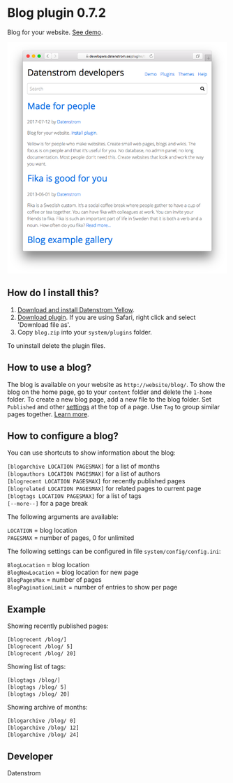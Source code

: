 Blog plugin 0.7.2
=================
Blog for your website. [See demo](https://developers.datenstrom.se/plugins/blog/).

<p align="center"><img src="blog-screenshot.png?raw=true" alt="Screenshot"></p>

## How do I install this?

1. [Download and install Datenstrom Yellow](https://github.com/datenstrom/yellow/).
2. [Download plugin](https://github.com/datenstrom/yellow-plugins/raw/master/zip/blog.zip). If you are using Safari, right click and select 'Download file as'.
3. Copy `blog.zip` into your `system/plugins` folder.

To uninstall delete the plugin files.

## How to use a blog?

The blog is available on your website as `http://website/blog/`. To show the blog on the home page, go to your `content` folder and delete the `1-home` folder. To create a new blog page, add a new file to the blog folder. Set `Published` and other [settings](https://developers.datenstrom.se/help/markdown-cheat-sheet#settings) at the top of a page. Use `Tag` to group similar pages together. [Learn more](https://developers.datenstrom.se/help/how-to-make-a-blog).

## How to configure a blog?

You can use shortcuts to show information about the blog:

`[blogarchive LOCATION PAGESMAX]` for a list of months  
`[blogauthors LOCATION PAGESMAX]` for a list of authors  
`[blogrecent LOCATION PAGESMAX]` for recently published pages  
`[blogrelated LOCATION PAGESMAX]` for related pages to current page  
`[blogtags LOCATION PAGESMAX]` for a list of tags  
`[--more--]` for a page break  

The following arguments are available:

`LOCATION` = blog location  
`PAGESMAX` = number of pages, 0 for unlimited  

The following settings can be configured in file `system/config/config.ini`:

`BlogLocation` = blog location  
`BlogNewLocation` = blog location for new page  
`BlogPagesMax` = number of pages  
`BlogPaginationLimit` = number of entries to show per page  

## Example

Showing recently published pages:

    [blogrecent /blog/]
    [blogrecent /blog/ 5]
    [blogrecent /blog/ 20]

Showing list of tags:

    [blogtags /blog/]
    [blogtags /blog/ 5]
    [blogtags /blog/ 20]

Showing archive of months:

    [blogarchive /blog/ 0]
    [blogarchive /blog/ 12]
    [blogarchive /blog/ 24]

## Developer

Datenstrom
